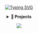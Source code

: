 <span style="user-select: none; -webkit-user-select: none; -moz-user-select: none;">

<div align="center">

[![Typing SVG](https://readme-typing-svg.demolab.com?font=Fira+Code&size=40&duration=3500&pause=1000&color=FFFFFF&center=true&vCenter=true&random=true&width=600&height=100&lines=Software+Developer;Cybersecurity+Expert;SysAdmin;Network+Engineer;Malware+Dev)](https://matixandr.me)

</div>

<div align="center">
  <details>
    <summary><b>🚀 Projects</b></summary>
  </details>
</div>

<p align="center">
  <a>
    <img src="https://skillicons.dev/icons?i=c,cpp,python,postgres,powershell" />
  </a>
</p>
</span>
